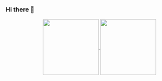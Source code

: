 ### Hi there 👋

<p align="center">
  <a href="https://github.com/anuraghazra/github-readme-stats">
    <img align="center" src="https://github-readme-stats-sigma-five.vercel.app/api?username=JS195&show_icons=true&count_private=true&hide_border=false&theme=transparent&hide=issues,contribs" style="height: 150px;" />
  </a>
  <a href="https://github.com/anuraghazra/github-readme-stats">
    <img align="center" src="https://github-readme-stats-sigma-five.vercel.app/api/top-langs/?username=JS195&hide_border=false&hide=Jupyter%20Notebook&layout=" style="height: 150px;" />
  </a>
</p>
